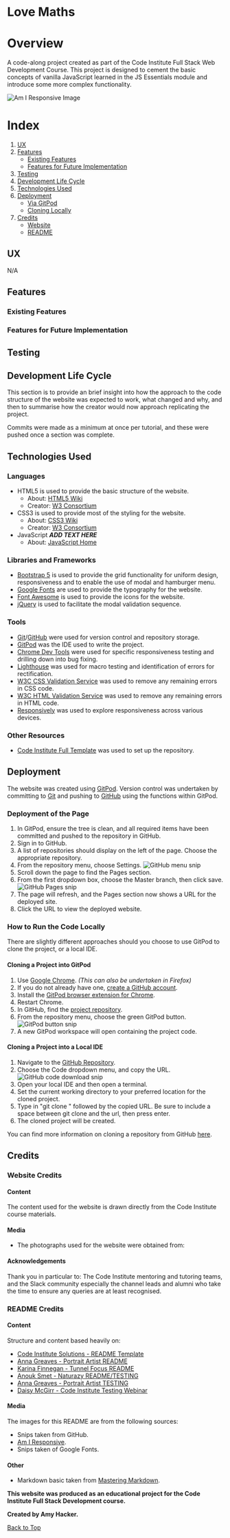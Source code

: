 # **Love Maths**

# Overview

A code-along project created as part of the Code Institute Full Stack Web Development Course.  This project is designed to cement the basic concepts of vanilla JavaScript learned in the JS Essentials module and introduce some more complex functionality.

![Am I Responsive Image]()

# Index
1. [UX](#ux)
1. [Features](#features)
    * [Existing Features](#existing-features)
    * [Features for Future Implementation](#features-for-future-implementation)
1. [Testing](#testing)
1. [Development Life Cycle](#development-life-cycle)
1. [Technologies Used](#technologies-used)
1. [Deployment](#deployment)
    * [Via GitPod](#deployment-of-the-page)
    * [Cloning Locally](#how-to-run-the-code-locally)
1. [Credits](#credits)
    * [Website](#website-credits)
    * [README](#readme-credits)

## UX
N/A

## Features

### **Existing Features**


### **Features for Future Implementation**


## Testing


## Development Life Cycle

This section is to provide an brief insight into how the approach to the code structure of the website was expected to work, what changed and why, and then to summarise how the creator would now approach replicating the project.

Commits were made as a minimum at once per tutorial, and these were pushed once a section was complete.

## Technologies Used

### **Languages**
* HTML5 is used to provide the basic structure of the website.
  * About: [HTML5 Wiki](https://en.wikipedia.org/wiki/HTML5)
  * Creator: [W3 Consortium](https://www.w3.org/)
* CSS3 is used to provide most of the styling for the website.
  * About: [CSS3 Wiki](https://en.wikipedia.org/wiki/CSS)
  * Creator: [W3 Consortium](https://www.w3.org/)
* JavaScript ***ADD TEXT HERE***
  * About: [JavaScript Home](https://www.javascript.com/)

### **Libraries and Frameworks**
* [Bootstrap 5](https://getbootstrap.com/) is used to provide the grid functionality for uniform design, responsiveness and to enable the use of modal and hamburger menu.
* [Google Fonts](https://fonts.google.com/) are used to provide the typography for the website.
* [Font Awesome](https://fontawesome.com/) is used to provide the icons for the website.
* [jQuery](https://jquery.com/) is used to facilitate the modal validation sequence.

### **Tools**
* [Git](https://git-scm.com/)/[GitHub](https://github.com/) were used for version control and repository storage.
* [GitPod](https://www.gitpod.io/) was the IDE used to write the project.
* [Chrome Dev Tools](https://developers.google.com/web/tools/chrome-devtools) were used for specific responsiveness testing and drilling down into bug fixing.
* [Lighthouse](https://developers.google.com/web/tools/lighthouse) was used for macro testing and identification of errors for rectification.
* [W3C CSS Validation Service](https://jigsaw.w3.org/css-validator/) was used to remove any remaining errors in CSS code.
* [W3C HTML Validation Service](https://validator.w3.org/) was used to remove any remaining errors in HTML code.
* [Responsively](https://responsively.app/) was used to explore responsiveness across various devices.

### **Other Resources**
* [Code Institute Full Template](https://github.com/Code-Institute-Org/gitpod-full-template) was used to set up the repository.

## Deployment

The website was created using [GitPod](https://www.gitpod.io/). Version control was undertaken by committing to [Git](https://git-scm.com/) and pushing to [GitHub](https://github.com/) using the functions within GitPod.

### **Deployment of the Page**
1. In GitPod, ensure the tree is clean, and all required items have been committed and pushed to the repository in GitHub.
1. Sign in to GitHub.
1. A list of repositories should display on the left of the page. Choose the appropriate repository.
1. From the repository menu, choose Settings.
![GitHub menu snip](assets/readme-images/deploy-1.png)
1. Scroll down the page to find the Pages section.
1. From the first dropdown box, choose the Master branch, then click save.
![GitHub Pages snip](assets/readme-images/deploy-2.png)
1. The page will refresh, and the Pages section now shows a URL for the deployed site.
1. Click the URL to view the deployed website.

### **How to Run the Code Locally**
There are slightly different approaches should you choose to use GitPod to clone the project, or a local IDE.

#### Cloning a Project into GitPod
1. Use [Google Chrome](https://www.google.com/intl/en_uk/chrome/). *(This can also be undertaken in Firefox)*
1. If you do not already have one, [create a GitHub account](https://github.com/join).
1. Install the [GitPod browser extension for Chrome](https://chrome.google.com/webstore/detail/gitpod-dev-environments-i/dodmmooeoklaejobgleioelladacbeki).
1. Restart Chrome.
1. In GitHub, find the [project repository]().
1. From the repository menu, choose the green GitPod button.
![GitPod button snip](assets/readme-images/deploy-3.png)
1. A new GitPod workspace will open containing the project code.

#### Cloning a Project into a Local IDE
1. Navigate to the [GitHub Repository]().
1. Choose the Code dropdown menu, and copy the URL.
![GitHub code download snip](assets/readme-images/deploy-4.png)
1. Open your local IDE and then open a terminal.
1. Set the current working directory to your preferred location for the cloned project.
1. Type in "git clone " followed by the copied URL. Be sure to include a space between git clone and the url, then press enter.
1. The cloned project will be created.

You can find more information on cloning a repository from GitHub [here](https://docs.github.com/en/github/creating-cloning-and-archiving-repositories/cloning-a-repository).

## Credits

### **Website Credits**

#### Content
The content used for the website is drawn directly from the Code Institute course materials.

#### Media
* The photographs used for the website were obtained from:

#### Acknowledgements
Thank you in particular to:
The Code Institute mentoring and tutoring teams, and the Slack community especially the channel leads and alumni who take the time to ensure any queries are at least recognised.

### **README Credits**

#### Content
Structure and content based heavily on:
* [Code Institute Solutions - README Template](https://github.com/Code-Institute-Solutions/readme-template)
* [Anna Greaves - Portrait Artist README](https://github.com/AJGreaves/portrait-artist/blob/master/README.md)
* [Karina Finnegan - Tunnel Focus README](https://github.com/kairosity/mp2-tunnel-focus/blob/master/README.md)
* [Anouk Smet - Naturazy README/TESTING](https://github.com/AnoukSmet/Naturazy)
* [Anna Greaves - Portrait Artist TESTING](https://github.com/AJGreaves/portrait-artist/blob/master/TESTING.md)
* [Daisy McGirr - Code Institute Testing Webinar](https://us02web.zoom.us/rec/play/9FIKllHX2ZiQNFRhYPn_hBh_ZeA8964ZvIDLnhpKGAf1NLVc3_hBJ6zSL8Hv5Hx7ALnPtDmbg8CmFAs.YVsZ9LR_uI7OjEwH)

#### Media
The images for this README are from the following sources:
* Snips taken from GitHub.
* [Am I Responsive](http://ami.responsivedesign.is/).
* Snips taken of Google Fonts.

#### Other
* Markdown basic taken from [Mastering Markdown](https://guides.github.com/features/mastering-markdown/).

**This website was produced as an educational project for the Code Institute Full Stack Development course.**

**Created by Amy Hacker.**

[Back to Top](#love-maths)
